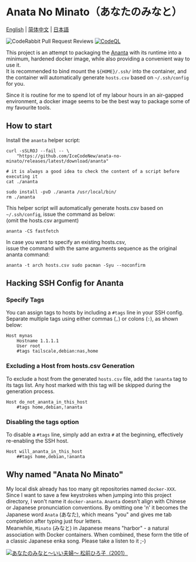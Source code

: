# Anata No Minato（あなたのみなと）

[English](README.md) | [简体中文](README_zh-Hans.md) | [日本語](README_ja.md)  
  
![CodeRabbit Pull Request Reviews](https://img.shields.io/coderabbit/prs/github/IceCodeNew/anata-no-minato?utm_source=oss&utm_medium=github&utm_campaign=IceCodeNew%2Fanata-no-minato&labelColor=171717&color=FF570A&link=https%3A%2F%2Fcoderabbit.ai&label=CodeRabbit+Reviews)
[![CodeQL](https://github.com/IceCodeNew/anata-no-minato/actions/workflows/github-code-scanning/codeql/badge.svg)](https://github.com/IceCodeNew/anata-no-minato/actions/workflows/github-code-scanning/codeql)
  
This project is an attempt to packaging the [Ananta](https://github.com/cwt/ananta) with its runtime into a minimum, hardened docker image, while also providing a convenient way to use it.  
It is recommended to bind mount the `${HOME}/.ssh/` into the container, and the container will automatically generate `hosts.csv` based on `~/.ssh/config` for you.  
  
Since it is routine for me to spend lot of my labour hours in an air-gapped environment, a docker image seems to be the best way to package some of my favourite tools.  

## How to start

Install the `ananta` helper script:

```shell
curl -sSLROJ --fail -- \
    "https://github.com/IceCodeNew/anata-no-minato/releases/latest/download/ananta"

# it is always a good idea to check the content of a script before executing it
cat ./ananta

sudo install -pvD ./ananta /usr/local/bin/
rm ./ananta
```

This helper script will automatically generate hosts.csv based on `~/.ssh/config`, issue the command as below:  
(omit the hosts.csv argument)  

```shell
ananta -CS fastfetch
```

In case you want to specify an existing hosts.csv,  
   issue the command with the same arguments sequence as the original ananta command:  

```shell
ananta -t arch hosts.csv sudo pacman -Syu --noconfirm
```

## Hacking SSH Config for Ananta

### Specify Tags

You can assign tags to hosts by including a `#tags` line in your SSH config. Separate multiple tags using either commas (`,`) or colons (`:`), as shown below:  

```sshconfig
Host mynas
    Hostname 1.1.1.1
    User root
    #tags tailscale,debian:nas,home
```

### Excluding a Host from hosts.csv Generation

To exclude a host from the generated `hosts.csv` file, add the `!ananta` tag to its tags list. Any host marked with this tag will be skipped during the generation process.  

```sshconfig
Host do_not_ananta_in_this_host
    #tags home,debian,!ananta
```

### Disabling the tags option

To disable a `#tags` line, simply add an extra `#` at the beginning, effectively re-enabling the SSH host.  

```sshconfig
Host will_ananta_in_this_host
    ##tags home,debian,!ananta
```

## Why named "Anata No Minato"

My local disk already has too many git repositories named `docker-XXX`. Since I want to save a few keystrokes when jumping into this project directory, I won't name it `docker-ananta`.
`Ananta` doesn't align with Chinese or Japanese pronunciation conventions. By omitting one 'n' it becomes the Japanese word `Anata` (あなた), which means "you" and gives me tab completion after typing just four letters.  
Meanwhile, `Minato` (みなと) in Japanese means "harbor" - a natural association with Docker containers. When combined, these form the title of a classic Japanese enka song. Please take a listen to it ;-)  
  
[![あなたのみなと～いい夫婦～ 松前ひろ子（2001）](https://i.ytimg.com/vi/sCRvjlTX8Fw/maxresdefault.jpg)](https://youtu.be/sCRvjlTX8Fw)
